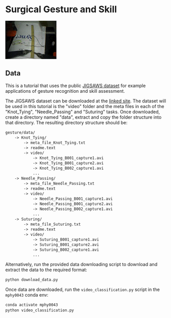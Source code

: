 # Surgical Gesture and Skill

<img src="../../docs/media/jigsaws_160x120.gif" alt="alt text"/>

## Data
This is a tutorial that uses the public [JIGSAWS dataset](https://cirl.lcsr.jhu.edu/research/hmm/datasets/jigsaws_release/) for example applications of gesture recognition and skill assessment.

The JIGSAWS dataset can be downloaded at the [linked site](https://cirl.lcsr.jhu.edu/research/hmm/datasets/jigsaws_release/). The dataset will be used in this tutorial is the "video" folder and the meta files in each of the "Knot_Tying", "Needle_Passing" and "Suturing" tasks. Once downloaded, create a directory named "data", extract and copy the folder structure into that directory. The resulting directory structure should be:
```
gesture/data/
    -> Knot_Tying/
        -> meta_file_Knot_Tying.txt
        -> readme.text
        -> video/
            -> Knot_Tying_B001_capture1.avi
            -> Knot_Tying_B001_capture2.avi
            -> Knot_Tying_B002_capture1.avi
            ...
    -> Needle_Passing/
        -> meta_file_Needle_Passing.txt
        -> readme.text
        -> video/
            -> Needle_Passing_B001_capture1.avi
            -> Needle_Passing_B001_capture2.avi
            -> Needle_Passing_B002_capture1.avi
            ...
    -> Suturing/
        -> meta_file_Suturing.txt
        -> readme.text
        -> video/
            -> Suturing_B001_capture1.avi
            -> Suturing_B001_capture2.avi
            -> Suturing_B002_capture1.avi
            ...
```

Alternatively, run the provided data downloading script to download and extract the data to the required format:
```bash
python download_data.py
```

Once data are downloaded, run the `video_classification.py` script in the `mphy0043` conda env:
```bash
conda activate mphy0043
python video_classification.py
```
